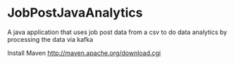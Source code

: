 # JobPostJavaAnalytics
A java application that uses job post data from a csv to do data analytics by processing the data via kafka

Install Maven
http://maven.apache.org/download.cgi 
